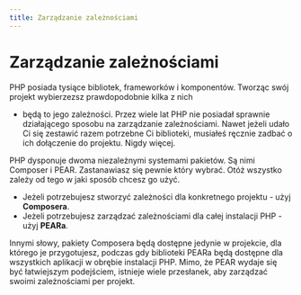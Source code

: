 ```yaml
---
title: Zarządzanie zależnościami
---
```


# Zarządzanie zależnościami

PHP posiada tysiące bibliotek, frameworków i komponentów. Tworząc swój projekt wybierzezsz prawdopodobnie kilka z nich
- będą to jego zależności. Przez wiele lat PHP nie posiadał sprawnie działającego sposobu na zarządzanie zależnościami.
Nawet jeżeli udało Ci się zestawić razem potrzebne Ci biblioteki, musiałeś ręcznie zadbać o ich dołączenie do projektu.
Nigdy więcej. 

PHP dysponuje dwoma niezależnymi systemami pakietów. Są nimi Composer i PEAR. Zastanawiasz się pewnie który wybrać.
Otóż wszystko zależy od tego w jaki sposób chcesz go użyć.

 * Jeżeli potrzebujesz stworzyć zależności dla konkretnego projektu - użyj **Composera**.
 * Jeżeli potrzebujesz zarządzać zależnościami dla całej instalacji PHP - użyj **PEARa**.

Innymi słowy, pakiety Composera będą dostępne jedynie w projekcie, dla którego je przygotujesz, podczas gdy biblioteki
PEARa będą dostępne dla wszystkich aplikacji w obrębie instalacji PHP. Mimo, że PEAR wydaje się być łatwiejszym
podejściem, istnieje wiele przesłanek, aby zarządzać swoimi zależnościami per projekt. 
